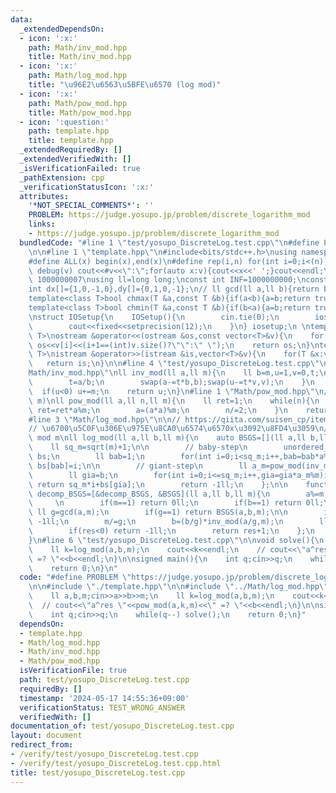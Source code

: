 ```yaml
---
data:
  _extendedDependsOn:
  - icon: ':x:'
    path: Math/inv_mod.hpp
    title: Math/inv_mod.hpp
  - icon: ':x:'
    path: Math/log_mod.hpp
    title: "\u96E2\u6563\u5BFE\u6570 (log mod)"
  - icon: ':x:'
    path: Math/pow_mod.hpp
    title: Math/pow_mod.hpp
  - icon: ':question:'
    path: template.hpp
    title: template.hpp
  _extendedRequiredBy: []
  _extendedVerifiedWith: []
  _isVerificationFailed: true
  _pathExtension: cpp
  _verificationStatusIcon: ':x:'
  attributes:
    '*NOT_SPECIAL_COMMENTS*': ''
    PROBLEM: https://judge.yosupo.jp/problem/discrete_logarithm_mod
    links:
    - https://judge.yosupo.jp/problem/discrete_logarithm_mod
  bundledCode: "#line 1 \"test/yosupo_DiscreteLog.test.cpp\"\n#define PROBLEM \"https://judge.yosupo.jp/problem/discrete_logarithm_mod\"\
    \n\n#line 1 \"template.hpp\"\n#include<bits/stdc++.h>\nusing namespace std;\n\
    #define ALL(x) begin(x),end(x)\n#define rep(i,n) for(int i=0;i<(n);i++)\n#define\
    \ debug(v) cout<<#v<<\":\";for(auto x:v){cout<<x<<' ';}cout<<endl;\n#define mod\
    \ 1000000007\nusing ll=long long;\nconst int INF=1000000000;\nconst ll LINF=1001002003004005006ll;\n\
    int dx[]={1,0,-1,0},dy[]={0,1,0,-1};\n// ll gcd(ll a,ll b){return b?gcd(b,a%b):a;}\n\
    template<class T>bool chmax(T &a,const T &b){if(a<b){a=b;return true;}return false;}\n\
    template<class T>bool chmin(T &a,const T &b){if(b<a){a=b;return true;}return false;}\n\
    \nstruct IOSetup{\n    IOSetup(){\n        cin.tie(0);\n        ios::sync_with_stdio(0);\n\
    \        cout<<fixed<<setprecision(12);\n    }\n} iosetup;\n \ntemplate<typename\
    \ T>\nostream &operator<<(ostream &os,const vector<T>&v){\n    for(int i=0;i<(int)v.size();i++)\
    \ os<<v[i]<<(i+1==(int)v.size()?\"\":\" \");\n    return os;\n}\ntemplate<typename\
    \ T>\nistream &operator>>(istream &is,vector<T>&v){\n    for(T &x:v)is>>x;\n \
    \   return is;\n}\n\n#line 4 \"test/yosupo_DiscreteLog.test.cpp\"\n\n#line 1 \"\
    Math/inv_mod.hpp\"\nll inv_mod(ll a,ll m){\n    ll b=m,u=1,v=0,t;\n    while(b){\n\
    \        t=a/b;\n        swap(a-=t*b,b);swap(u-=t*v,v);\n    }\n    u%=m;\n  \
    \  if(u<0) u+=m;\n    return u;\n}\n#line 1 \"Math/pow_mod.hpp\"\n// a^n (mod\
    \ m)\nll pow_mod(ll a,ll n,ll m){\n    ll ret=1;\n    while(n){\n        if(n&1)\
    \ ret=ret*a%m;\n        a=(a*a)%m;\n        n/=2;\n    }\n    return ret;\n}\n\
    #line 3 \"Math/log_mod.hpp\"\n\n// https://qiita.com/suisen_cp/items/d597c8ec576ae32ee2d7\n\
    // \u6700\u5C0F\u306E\u975E\u8CA0\u6574\u6570x\u3092\u8FD4\u3059\n// a ^ x = b\
    \ mod m\nll log_mod(ll a,ll b,ll m){\n    auto BSGS=[](ll a,ll b,ll m){\n    \
    \    ll sq_m=sqrt(m)+1;\n\n        // baby-step\n        unordered_map<ll,ll>\
    \ bs;\n        ll bab=1;\n        for(int i=0;i<sq_m;i++,bab=bab*a%m)if(!bs.count(bab))\
    \ bs[bab]=i;\n\n        // giant-step\n        ll a_m=pow_mod(inv_mod(a,m),sq_m,m);\n\
    \        ll gia=b;\n        for(int i=0;i<=sq_m;i++,gia=gia*a_m%m)if(bs.count(gia))\
    \ return sq_m*i+bs[gia];\n        return -1ll;\n    };\n\n    function<ll(ll,ll,ll)>\
    \ decomp_BSGS=[&decomp_BSGS, &BSGS](ll a,ll b,ll m){\n        a%=m,b%=m;\n   \
    \     \n        if(m==1) return 0ll;\n        if(b==1) return 0ll;\n\n       \
    \ ll g=gcd(a,m);\n        if(g==1) return BSGS(a,b,m);\n\n        if(b%g) return\
    \ -1ll;\n        m/=g;\n        b=(b/g)*inv_mod(a/g,m);\n        ll res=decomp_BSGS(a,b,m);\n\
    \        if(res<0) return -1ll;\n        return res+1;\n    };\n    return decomp_BSGS(a,b,m);\n\
    }\n#line 6 \"test/yosupo_DiscreteLog.test.cpp\"\n\nvoid solve(){\n    ll a,b,m;cin>>a>>b>>m;\n\
    \    ll k=log_mod(a,b,m);\n    cout<<k<<endl;\n    // cout<<\"a^res \"<<pow_mod(a,k,m)<<\"\
    \ =? \"<<b<<endl;\n}\n\nsigned main(){\n    int q;cin>>q;\n    while(q--) solve();\n\
    \    return 0;\n}\n"
  code: "#define PROBLEM \"https://judge.yosupo.jp/problem/discrete_logarithm_mod\"\
    \n\n#include \"./template.hpp\"\n\n#include \"../Math/log_mod.hpp\"\n\nvoid solve(){\n\
    \    ll a,b,m;cin>>a>>b>>m;\n    ll k=log_mod(a,b,m);\n    cout<<k<<endl;\n  \
    \  // cout<<\"a^res \"<<pow_mod(a,k,m)<<\" =? \"<<b<<endl;\n}\n\nsigned main(){\n\
    \    int q;cin>>q;\n    while(q--) solve();\n    return 0;\n}"
  dependsOn:
  - template.hpp
  - Math/log_mod.hpp
  - Math/inv_mod.hpp
  - Math/pow_mod.hpp
  isVerificationFile: true
  path: test/yosupo_DiscreteLog.test.cpp
  requiredBy: []
  timestamp: '2024-05-17 14:55:36+09:00'
  verificationStatus: TEST_WRONG_ANSWER
  verifiedWith: []
documentation_of: test/yosupo_DiscreteLog.test.cpp
layout: document
redirect_from:
- /verify/test/yosupo_DiscreteLog.test.cpp
- /verify/test/yosupo_DiscreteLog.test.cpp.html
title: test/yosupo_DiscreteLog.test.cpp
---
```

